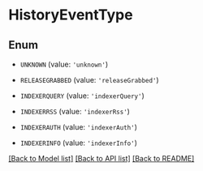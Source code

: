 # HistoryEventType


## Enum

* `UNKNOWN` (value: `'unknown'`)

* `RELEASEGRABBED` (value: `'releaseGrabbed'`)

* `INDEXERQUERY` (value: `'indexerQuery'`)

* `INDEXERRSS` (value: `'indexerRss'`)

* `INDEXERAUTH` (value: `'indexerAuth'`)

* `INDEXERINFO` (value: `'indexerInfo'`)

[[Back to Model list]](../README.md#documentation-for-models) [[Back to API list]](../README.md#documentation-for-api-endpoints) [[Back to README]](../README.md)


